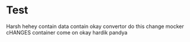 # Test
Harsh
hehey
contain
data
contain
okay
convertor
do this
change
mocker
cHANGES
container
come on
okay
hardik
pandya
